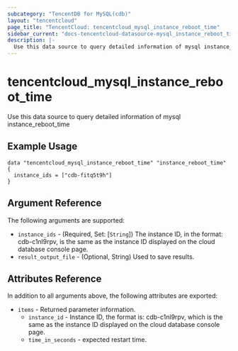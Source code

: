 ```yaml
---
subcategory: "TencentDB for MySQL(cdb)"
layout: "tencentcloud"
page_title: "TencentCloud: tencentcloud_mysql_instance_reboot_time"
sidebar_current: "docs-tencentcloud-datasource-mysql_instance_reboot_time"
description: |-
  Use this data source to query detailed information of mysql instance_reboot_time
---
```


# tencentcloud_mysql_instance_reboot_time

Use this data source to query detailed information of mysql instance_reboot_time

## Example Usage

```hcl
data "tencentcloud_mysql_instance_reboot_time" "instance_reboot_time" {
  instance_ids = ["cdb-fitq5t9h"]
}
```

## Argument Reference

The following arguments are supported:

* `instance_ids` - (Required, Set: [`String`]) The instance ID, in the format: cdb-c1nl9rpv, is the same as the instance ID displayed on the cloud database console page.
* `result_output_file` - (Optional, String) Used to save results.

## Attributes Reference

In addition to all arguments above, the following attributes are exported:

* `items` - Returned parameter information.
  * `instance_id` - Instance ID, the format is: cdb-c1nl9rpv, which is the same as the instance ID displayed on the cloud database console page.
  * `time_in_seconds` - expected restart time.


